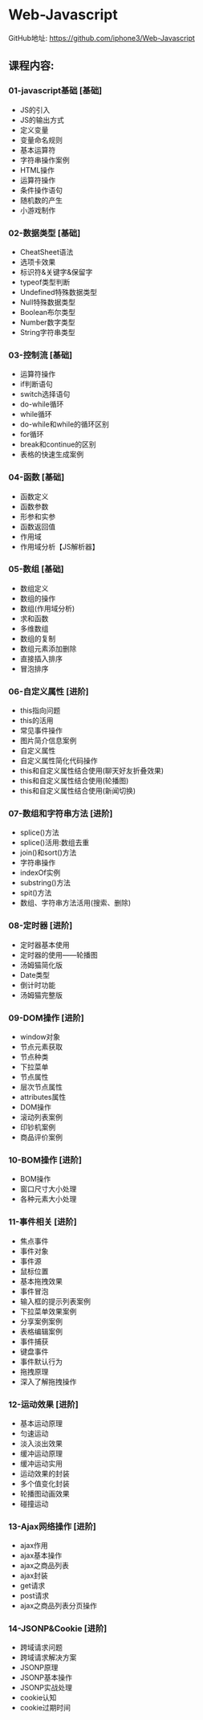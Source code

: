 # Web-Javascript
GitHub地址: https://github.com/iphone3/Web-Javascript

## 课程内容:
### 01-javascript基础 [基础]
- JS的引入
- JS的输出方式
- 定义变量
- 变量命名规则
- 基本运算符
- 字符串操作案例
- HTML操作
- 运算符操作
- 条件操作语句
- 随机数的产生
- 小游戏制作

### 02-数据类型 [基础]
- CheatSheet语法
- 选项卡效果
- 标识符&关键字&保留字
- typeof类型判断
- Undefined特殊数据类型
- Null特殊数据类型
- Boolean布尔类型
- Number数字类型
- String字符串类型

### 03-控制流 [基础]
- 运算符操作
- if判断语句
- switch选择语句
- do-while循环
- while循环
- do-while和while的循环区别
- for循环
- break和continue的区别
- 表格的快速生成案例

### 04-函数 [基础]
- 函数定义
- 函数参数
- 形参和实参
- 函数返回值
- 作用域
- 作用域分析【JS解析器】

### 05-数组 [基础]
- 数组定义 
- 数组的操作
- 数组(作用域分析)
- 求和函数
- 多维数组
- 数组的复制
- 数组元素添加删除
- 直接插入排序
- 冒泡排序

### 06-自定义属性 [进阶]
- this指向问题
- this的活用
- 常见事件操作
- 图片简介信息案例
- 自定义属性
- 自定义属性简化代码操作
- this和自定义属性结合使用(聊天好友折叠效果)
- this和自定义属性结合使用(轮播图)
- this和自定义属性结合使用(新闻切换)

### 07-数组和字符串方法 [进阶]
- splice()方法
- splice()活用:数组去重
- join()和sort()方法
- 字符串操作
- indexOf实例
- substring()方法
- spit()方法
- 数组、字符串方法活用(搜索、删除)

### 08-定时器 [进阶]
- 定时器基本使用
- 定时器的使用——轮播图
- 汤姆猫简化版
- Date类型
- 倒计时功能
- 汤姆猫完整版

### 09-DOM操作 [进阶]
- window对象
- 节点元素获取
- 节点种类
- 下拉菜单
- 节点属性
- 层次节点属性
- attributes属性
- DOM操作
- 滚动列表案例
- 印钞机案例
- 商品评价案例

### 10-BOM操作 [进阶]
- BOM操作
- 窗口尺寸大小处理
- 各种元素大小处理

### 11-事件相关 [进阶]
- 焦点事件
- 事件对象
- 事件源
- 鼠标位置
- 基本拖拽效果
- 事件冒泡
- 输入框的提示列表案例
- 下拉菜单效果案例
- 分享案例案例
- 表格编辑案例
- 事件捕获
- 键盘事件
- 事件默认行为
- 拖拽原理
- 深入了解拖拽操作

### 12-运动效果 [进阶]
- 基本运动原理
- 匀速运动
- 淡入淡出效果
- 缓冲运动原理
- 缓冲运动实用
- 运动效果的封装
- 多个值变化封装
- 轮播图动画效果
- 碰撞运动

### 13-Ajax网络操作 [进阶]
- ajax作用
- ajax基本操作
- ajax之商品列表
- ajax封装
- get请求
- post请求
- ajax之商品列表分页操作


### 14-JSONP&Cookie [进阶]
- 跨域请求问题
- 跨域请求解决方案
- JSONP原理
- JSONP基本操作
- JSONP实战处理
- cookie认知
- cookie过期时间
